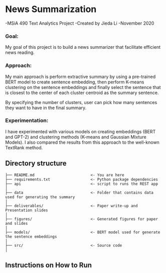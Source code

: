 # **News Summarization**

-MSiA 490 Text Analytics Project
-Created by Jieda Li
-November 2020 



### **Goal**: 
My goal of this project is to build a news summarizer that facilitate efficient news reading.

### **Approach**: 
My main approach is perform extractive summary by using a pre-trained BERT model to create sentence embedding, then perform K-means clustering on the sentence embeddings and finally select the sentence that is closest to the center of each cluster centroid as the summary sentence.

By specifying the number of clusters, user can pick how many sentences they want to have in the final summary. 

### **Experimentation**:
I have experimented with various models on creating embeddings (BERT and GPT-2) and clustering methods (K-means and Gaussian Mixture Models). I also compared the results from this approach to the well-known TextRank method.
 

## Directory structure 

```
├── README.md                         <- You are here
├── requirements.txt                  <- Python package dependencies 
├── api                               <- script to runs the REST app  
│
├── data                              <- Folder that contains data used for generating the summary
│
├── deliverables/                     <- Paper write-up and Presentation slides 
│
├── figures/                          <- Generated figures for paper and slides
│
├── models/                           <- BERT model used for generate the sentence embeddings
│
├── src/                              <- Source code
│

```

## Instructions on How to Run

